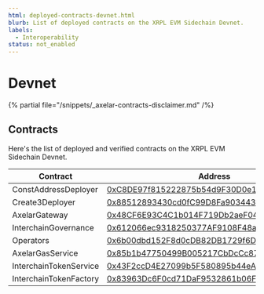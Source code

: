 ```yaml
---
html: deployed-contracts-devnet.html
blurb: List of deployed contracts on the XRPL EVM Sidechain Devnet.
labels:
  - Interoperability
status: not_enabled
---
```


# Devnet

{% partial file="/snippets/_axelar-contracts-disclaimer.md" /%}

<!-- Add devnet list contract disclaimer here -->

## Contracts

Here's the list of deployed and verified contracts on the XRPL EVM Sidechain Devnet.

| Contract               | Address                                                                                                                       |
| ---------------------- | ----------------------------------------------------------------------------------------------------------------------------- |
| ConstAddressDeployer   | [0xC8DE97f815222875b54d9F30D0e1408Eb851B1bA](https://explorer.xrplevm.org/address/0xC8DE97f815222875b54d9F30D0e1408Eb851B1bA) |
| Create3Deployer        | [0x88512893430cd0fC99D8Fa903443829534c7600e](https://explorer.xrplevm.org/address/0x88512893430cd0fC99D8Fa903443829534c7600e) |
| AxelarGateway          | [0x48CF6E93C4C1b014F719Db2aeF049AA86A255fE2](https://explorer.xrplevm.org/address/0x48CF6E93C4C1b014F719Db2aeF049AA86A255fE2) |
| InterchainGovernance   | [0x612066ec9318250377AF9108F48a375E82e899D0](https://explorer.xrplevm.org/address/0x612066ec9318250377AF9108F48a375E82e899D0) |
| Operators              | [0x6b00dbd152F8d0cDB82DB1729f6D099427e071E8](https://explorer.xrplevm.org/address/0x6b00dbd152F8d0cDB82DB1729f6D099427e071E8) |
| AxelarGasService       | [0x85b1b47750499B005217CbDcCc874DCFD8578D20](https://explorer.xrplevm.org/address/0x85b1b47750499B005217CbDcCc874DCFD8578D20) |
| InterchainTokenService | [0x43F2ccD4E27099b5F580895b44eAcC866e5F7Bb1](https://explorer.xrplevm.org/address/0x43F2ccD4E27099b5F580895b44eAcC866e5F7Bb1) |
| InterchainTokenFactory | [0x83963Dc6F0cd71DaF9532861b06F113A37d0F62f](https://explorer.xrplevm.org/address/0x83963Dc6F0cd71DaF9532861b06F113A37d0F62f) |
